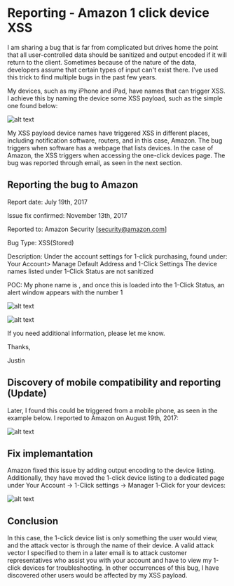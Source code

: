 # Reporting - Amazon 1 click device XSS

I am sharing a bug that is far from complicated but drives home the point that all user-controlled data should be sanitized and output encoded if it will return to the client. Sometimes because of the nature of the data, developers assume that certain types of input can't exist there. I've used this trick to find multiple bugs in the past few years.

My devices, such as my iPhone and iPad, have names that can trigger XSS. I achieve this by naming the device some XSS payload, such as the simple one found below:

![alt text](.img/Amazon%20-%201%20click%20XSS%20iphone%20payload.png)

My XSS payload device names have triggered XSS in different places, including notification software, routers, and in this case, Amazon. The bug triggers when software has a webpage that lists devices. In the case of Amazon, the XSS triggers when accessing the one-click devices page. The bug was reported through email, as seen in the next section.

## Reporting the bug to Amazon

Report date: July 19th, 2017

Issue fix confirmed: November 13th, 2017

Reported to: Amazon Security [security@amazon.com]

Bug Type: XSS(Stored)

Description:
Under the account settings for 1-click purchasing, found under:
Your Account> Manage Default Address and 1-Click Settings
The device names listed under 1-Click Status are not sanitized
 
POC:
My phone name is <script>alert(1)</script>, and once this is loaded into the 1-Click Status, an alert window appears with the number 1

![alt text](.img/Amazon%20-%201%20click%20XSS%20POC.png)

![alt text](.img/Amazon%20-%201%20click%20XSS%20browser%20console.png)

If you need additional information, please let me know.

Thanks,

Justin

## Discovery of mobile compatibility and reporting (Update)

Later, I found this could be triggered from a mobile phone, as seen in the example below. I reported to Amazon on August 19th, 2017:

![alt text](.img/Amazon%20-%201%20click%20XSS%20mobile%20POC.png)

## Fix implemantation

Amazon fixed this issue by adding output encoding to the device listing. Additionally, they have moved the 1-click device listing to a dedicated page under Your Account -> 1-Click settings -> Manager 1-Click for your devices:

![alt text](.img/Amazon%20-%201%20click%20XSS%20-%20fix.png)

## Conclusion

In this case, the 1-click device list is only something the user would view, and the attack vector is through the name of their device. A valid attack vector I specified to them in a later email is to attack customer representatives who assist you with your account and have to view my 1-click devices for troubleshooting. In other occurrences of this bug, I have discovered other users would be affected by my XSS payload.
